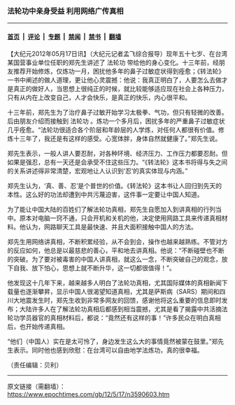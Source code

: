 ### 法轮功中亲身受益  利用网络广传真相

---

#### [首页](../../../..?n3590603) &nbsp;|&nbsp; [评论](../../../../../epoch-comment?n3590603) &nbsp;|&nbsp; [专题](../../../../../epoch-special?n3590603) &nbsp;|&nbsp; [禁闻](../../../../../epoch-news?n3590603) &nbsp;|&nbsp; [禁书](../../../../../books?n3590603) &nbsp;|&nbsp; [翻墙](https://github.com/gfw-breaker/nogfw/blob/master/README.md?n3590603)


<div class="post_content" id="artbody" itemprop="articleBody">
 <!-- article content begin -->
 <p>
  【大纪元2012年05月17日讯】（大纪元记者孟飞综合报导）现年五十七岁、在台湾某国营事业单位任职的郑先生讲述了
  <ok href="https://www.epochtimes.com/gb/tag/%E6%B3%95%E8%BD%AE%E5%8A%9F.html">
   法轮功
  </ok>
  带给他的身心变化。十三年前，经朋友推荐开始修炼，仅炼功一月，困扰他多年的鼻子过敏症状得到痊愈；《转法轮》一书中阐述的做人道理，更让他心灵震撼：他说：我真正明白了，人要怎么去做才是真正的做好人，当思想上很纯正的时候，就比较能够适应现在社会上各种压力，只有从内在上改变自己，人才会快乐，是真正的快乐，内心很平和。
 </p>
 <p>
  十三年前，郑先生为了治疗鼻子过敏开始学习太极拳、气功，但只有轻微的改善。后由朋友介绍而接触到
  <ok href="https://www.epochtimes.com/gb/tag/%E6%B3%95%E8%BD%AE%E5%8A%9F.html">
   法轮功
  </ok>
  。炼功一个多月后，困扰多年的严重鼻子过敏症状几乎痊愈。“法轮功很适合各个阶层和年龄层的人学炼，对任何人都很有价值。修炼十三年了，我还是有这样的感受。心宽体胖，身体自然就健康了。”郑先生说。
 </p>
 <p>
  郑先生表示，一般人讲人要忍耐，对各种环境、经济压力、工作压力都要忍耐。但如果是强忍，总有一天还是会承受不住这些压力。“《转法轮》这本书将得与失之间的关系讲述得非常清楚，宏观地让人认识到‘忍’的真实体现与内涵。”
 </p>
 <p>
  郑先生认为，‘真、善、忍’是个普世的价值。《转法轮》这本书让人回归到先天的本性。这么好的功法却遭到中共污蔑迫害，这件事一定要让中国人知道。
 </p>
 <p>
  为了能让中国大陆的百姓们了解法轮功真相，郑先生自愿加入到讲真相的行列当中。原本对电脑一窍不通，只会开机和关机的他，决定使用网路工具来传递真相材料。他认为，网路聊天工具是最快速、并且大面积接触中国人的方法。
 </p>
 <p>
  郑先生用网络讲真相，不断积累经验，从不会到会，操作也越来越熟练。不管对方的反应如何，他总是以最慈悲的善心，平和地去讲真相。他说：“不断碰壁也不断的突破。为了要对被毒害的中国人讲真相，就这么一念，不断突破自己的观念，放下自我、放下怕心，思想上就不断升华，这一切都很值得！”。
 </p>
 <p>
  他发现这十几年下来，越来越多人明白了法轮功真相，尤其国际媒体的真相新闻下载量也逐渐攀昇，显示中国人很渴望知道真相，尤其是萨斯病（SARS）期间和四川大地震发生时，郑先生收到非常多网友的回馈，感谢他将这么重要的信息即时发布；大陆许多人在了解法轮功真相后都感到相当震撼，尤其是看了揭露中共活摘法轮功学员器官的真相材料后，都说：“竟然还有这样的事！”许多民众在明白真相后，也开始传递真相。
 </p>
 <p>
  “他们（中国人）实在是太可怜了，身边发生这么大的事情竟然被蒙在鼓里。”郑先生表示。同时他也感到欣慰：在台湾可以自由地学法炼功，真的很幸福。
 </p>
 <p>
  （责任编辑：贝利）
 </p>
 <!-- article content end -->
 <div id="below_article_ad">
 </div>
</div>


---

原文链接（需翻墙）：https://www.epochtimes.com/gb/12/5/17/n3590603.htm